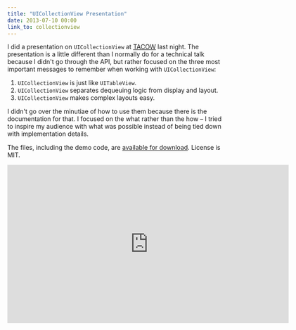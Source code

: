 ```yaml
---
title: "UICollectionView Presentation"
date: 2013-07-10 00:00
link_to: collectionview
---
```


I did a presentation on `UICollectionView` at [TACOW](http://tacow.org) last night. The presentation is a little different than I normally do for a technical talk because I didn't go through the API, but rather focused on the three most important messages to remember when working with `UICollectionView`:

1. `UICollectionView` is just like `UITableView`.
2. `UICollectionView` separates dequeuing logic from display and layout.
3. `UICollectionView` makes complex layouts easy.

I didn't go over the minutiae of how to use them because there is the documentation for that. I focused on the what rather than the how – I tried to inspire my audience with what was possible instead of being tied down with implementation details.

The files, including the demo code, are [available for download](http://static.ashfurrow.com/blog/uicollectionview.zip). License is MIT.

<div class="embed-responsive embed-responsive-16by9"><iframe data-image-dimensions="640x360" mozallowfullscreen="" allowfullscreen="" src="https://player.vimeo.com/video/70055414?wmode=opaque&amp;api=1" width="640" data-embed="true" webkitallowfullscreen="" frameborder="0" height="360" class="embed-responsive-item"></iframe></div>
<!-- more -->
